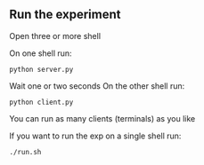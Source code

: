## Run the experiment

Open three or more shell

On one shell run:
```console
python server.py
```
Wait one or two seconds
On the other shell run:
```console
python client.py
```

You can run as many clients (terminals) as you like

If you want to run the exp on a single shell run:
```console
./run.sh
```